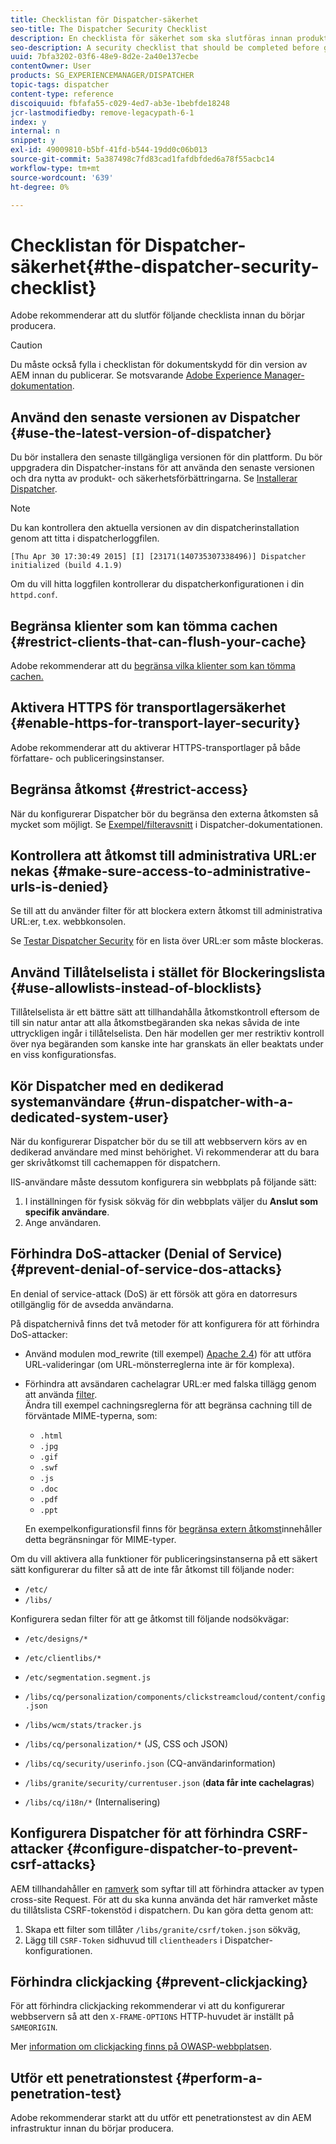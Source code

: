 ```yaml
---
title: Checklistan för Dispatcher-säkerhet
seo-title: The Dispatcher Security Checklist
description: En checklista för säkerhet som ska slutföras innan produktionen påbörjas.
seo-description: A security checklist that should be completed before going on production.
uuid: 7bfa3202-03f6-48e9-8d2e-2a40e137ecbe
contentOwner: User
products: SG_EXPERIENCEMANAGER/DISPATCHER
topic-tags: dispatcher
content-type: reference
discoiquuid: fbfafa55-c029-4ed7-ab3e-1bebfde18248
jcr-lastmodifiedby: remove-legacypath-6-1
index: y
internal: n
snippet: y
exl-id: 49009810-b5bf-41fd-b544-19dd0c06b013
source-git-commit: 5a387498c7fd83cad1fafdbfded6a78f55acbc14
workflow-type: tm+mt
source-wordcount: '639'
ht-degree: 0%

---
```


# Checklistan för Dispatcher-säkerhet{#the-dispatcher-security-checklist}

<!-- 

Comment Type: remark
Last Modified By: unknown unknown (ims-author-00AF43764F54BE740A490D44@AdobeID)
Last Modified Date: 2015-06-05T05:14:35.365-0400

<p>Food for thought listed on <a href="https://jira.corp.adobe.com/browse/DOC-5649">DOC-5649</a>. To be considered while proof-reading.</p> 
<p> </p>

 -->

Adobe rekommenderar att du slutför följande checklista innan du börjar producera.

>[!CAUTION]
>
>Du måste också fylla i checklistan för dokumentskydd för din version av AEM innan du publicerar. Se motsvarande [Adobe Experience Manager-dokumentation](https://helpx.adobe.com/experience-manager/6-5/sites/administering/using/security-checklist.html).

## Använd den senaste versionen av Dispatcher {#use-the-latest-version-of-dispatcher}

Du bör installera den senaste tillgängliga versionen för din plattform. Du bör uppgradera din Dispatcher-instans för att använda den senaste versionen och dra nytta av produkt- och säkerhetsförbättringarna. Se [Installerar Dispatcher](dispatcher-install.md).

>[!NOTE]
>
>Du kan kontrollera den aktuella versionen av din dispatcherinstallation genom att titta i dispatcherloggfilen.
>
>`[Thu Apr 30 17:30:49 2015] [I] [23171(140735307338496)] Dispatcher initialized (build 4.1.9)`
>
>Om du vill hitta loggfilen kontrollerar du dispatcherkonfigurationen i din `httpd.conf`.

## Begränsa klienter som kan tömma cachen {#restrict-clients-that-can-flush-your-cache}

Adobe rekommenderar att du [begränsa vilka klienter som kan tömma cachen.](dispatcher-configuration.md#limiting-the-clients-that-can-flush-the-cache)

## Aktivera HTTPS för transportlagersäkerhet {#enable-https-for-transport-layer-security}

Adobe rekommenderar att du aktiverar HTTPS-transportlager på både författare- och publiceringsinstanser.

<!-- 

Comment Type: remark
Last Modified By: unknown unknown (ims-author-00AF43764F54BE740A490D44@AdobeID)
Last Modified Date: 2015-06-26T04:41:28.841-0400

<p>Recommended to have SSL termination, front end SSL.</p> 
<p>Question is do we want to have SSL communication between dispatcher and AEM instances (publish and/or author).</p> 
<p>We might want to have two items:</p> 
<ul> 
 <li>MUST HTTPS clients -&gt; dispatcher / load balancer</li> 
 <li>NICE load balancer -&gt; dispatcher<br /> </li> 
 <li>NICE dispatcher -&gt; instances if sensitive information such as credit cards / or infrastructure requirements such as DMZ</li> 
</ul>

 -->

## Begränsa åtkomst {#restrict-access}

När du konfigurerar Dispatcher bör du begränsa den externa åtkomsten så mycket som möjligt. Se [Exempel/filteravsnitt](dispatcher-configuration.md#main-pars_184_1_title) i Dispatcher-dokumentationen.

## Kontrollera att åtkomst till administrativa URL:er nekas {#make-sure-access-to-administrative-urls-is-denied}

Se till att du använder filter för att blockera extern åtkomst till administrativa URL:er, t.ex. webbkonsolen.

Se [Testar Dispatcher Security](dispatcher-configuration.md#testing-dispatcher-security) för en lista över URL:er som måste blockeras.

## Använd Tillåtelselista i stället för Blockeringslista {#use-allowlists-instead-of-blocklists}

Tillåtelselista är ett bättre sätt att tillhandahålla åtkomstkontroll eftersom de till sin natur antar att alla åtkomstbegäranden ska nekas såvida de inte uttryckligen ingår i tillåtelselista. Den här modellen ger mer restriktiv kontroll över nya begäranden som kanske inte har granskats än eller beaktats under en viss konfigurationsfas.

## Kör Dispatcher med en dedikerad systemanvändare {#run-dispatcher-with-a-dedicated-system-user}

När du konfigurerar Dispatcher bör du se till att webbservern körs av en dedikerad användare med minst behörighet. Vi rekommenderar att du bara ger skrivåtkomst till cachemappen för dispatchern.

IIS-användare måste dessutom konfigurera sin webbplats på följande sätt:

1. I inställningen för fysisk sökväg för din webbplats väljer du **Anslut som specifik användare**.
1. Ange användaren.

## Förhindra DoS-attacker (Denial of Service) {#prevent-denial-of-service-dos-attacks}

En denial of service-attack (DoS) är ett försök att göra en datorresurs otillgänglig för de avsedda användarna.

På dispatchernivå finns det två metoder för att konfigurera för att förhindra DoS-attacker: [](https://docs.adobe.com/content/docs/en/dispatcher.html#/filter (Filter))

* Använd modulen mod_rewrite (till exempel) [Apache 2.4](https://httpd.apache.org/docs/2.4/mod/mod_rewrite.html)) för att utföra URL-valideringar (om URL-mönsterreglerna inte är för komplexa).

* Förhindra att avsändaren cachelagrar URL:er med falska tillägg genom att använda [filter](dispatcher-configuration.md#configuring-access-to-conten-tfilter).\
   Ändra till exempel cachningsreglerna för att begränsa cachning till de förväntade MIME-typerna, som:

   * `.html`
   * `.jpg`
   * `.gif`
   * `.swf`
   * `.js`
   * `.doc`
   * `.pdf`
   * `.ppt`

   En exempelkonfigurationsfil finns för [begränsa extern åtkomst](#restrict-access)innehåller detta begränsningar för MIME-typer.

Om du vill aktivera alla funktioner för publiceringsinstanserna på ett säkert sätt konfigurerar du filter så att de inte får åtkomst till följande noder:

* `/etc/`
* `/libs/`

Konfigurera sedan filter för att ge åtkomst till följande nodsökvägar:

* `/etc/designs/*`
* `/etc/clientlibs/*`
* `/etc/segmentation.segment.js`
* `/libs/cq/personalization/components/clickstreamcloud/content/config.json`
* `/libs/wcm/stats/tracker.js`
* `/libs/cq/personalization/*` (JS, CSS och JSON)
* `/libs/cq/security/userinfo.json` (CQ-användarinformation)
* `/libs/granite/security/currentuser.json` (**data får inte cachelagras**)

* `/libs/cq/i18n/*` (Internalisering)

<!-- 

Comment Type: remark
Last Modified By: unknown unknown (ims-author-00AF43764F54BE740A490D44@AdobeID)
Last Modified Date: 2015-06-26T04:38:17.016-0400

<p>We need to highlight whether a path applies to all versions or specific ones.<br /> </p>

 -->

## Konfigurera Dispatcher för att förhindra CSRF-attacker {#configure-dispatcher-to-prevent-csrf-attacks}

AEM tillhandahåller en [ramverk](https://helpx.adobe.com/experience-manager/6-3/sites/administering/using/security-checklist.html#verification-steps) som syftar till att förhindra attacker av typen cross-site Request. För att du ska kunna använda det här ramverket måste du tillåtslista CSRF-tokenstöd i dispatchern. Du kan göra detta genom att:

1. Skapa ett filter som tillåter `/libs/granite/csrf/token.json` sökväg,
1. Lägg till `CSRF-Token` sidhuvud till `clientheaders` i Dispatcher-konfigurationen.

## Förhindra clickjacking {#prevent-clickjacking}

För att förhindra clickjacking rekommenderar vi att du konfigurerar webbservern så att den `X-FRAME-OPTIONS` HTTP-huvudet är inställt på `SAMEORIGIN`.

Mer [information om clickjacking finns på OWASP-webbplatsen](https://owasp.org/www-community/attacks/Clickjacking).

## Utför ett penetrationstest {#perform-a-penetration-test}

Adobe rekommenderar starkt att du utför ett penetrationstest av din AEM infrastruktur innan du börjar producera.
